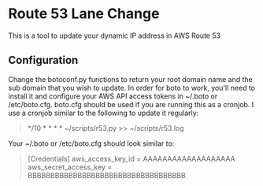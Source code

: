 # Route 53 Lane Change

This is a tool to update your dynamic IP address in AWS Route 53

## Configuration

Change the botoconf.py functions to return your root domain name and the sub domain that you wish to update. In order for boto to work, you'll need to install it and configure your AWS API access tokens in ~/.boto or /etc/boto.cfg. boto.cfg should be used if you are running this as a cronjob. I use a cronjob similar to the following to update it regularly:

 >   */10 * * * * ~/scripts/r53.py >> ~/scripts/r53.log

Your ~/.boto or /etc/boto.cfg should look similar to:

>    [Credentials]
>    aws_access_key_id = AAAAAAAAAAAAAAAAAAA
>    aws_secret_access_key = BBBBBBBBBBBBBBBBBBBBBBBBBBBBBBBBBBB

